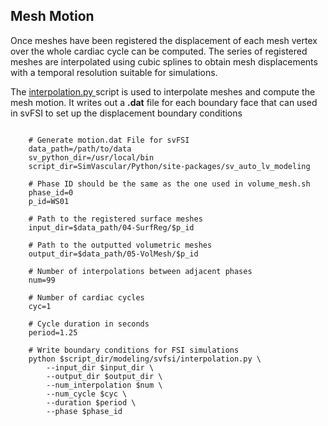 ## Mesh Motion 

Once meshes have been registered the displacement of each mesh vertex over the whole cardiac cycle can be computed. 
The series of registered meshes are interpolated using cubic splines to obtain mesh displacements with a temporal resolution 
suitable for simulations. 

The 
<a href="https://github.com/SimVascular/SimVascular/blob/master/Python/site-packages/sv_auto_lv_modeling/modeling/elastix_main.py">
interpolation.py </a> script is used to interpolate meshes and compute the mesh motion. It writes out a <b>.dat</b> file for each 
boundary face that can used in svFSI to set up the displacement boundary conditions

<pre><code class='language-shell' lang='shell'>
    # Generate motion.dat File for svFSI
    data_path=/path/to/data
    sv_python_dir=/usr/local/bin
    script_dir=SimVascular/Python/site-packages/sv_auto_lv_modeling

    # Phase ID should be the same as the one used in volume_mesh.sh
    phase_id=0
    p_id=WS01

    # Path to the registered surface meshes
    input_dir=$data_path/04-SurfReg/$p_id

    # Path to the outputted volumetric meshes
    output_dir=$data_path/05-VolMesh/$p_id

    # Number of interpolations between adjacent phases
    num=99

    # Number of cardiac cycles
    cyc=1

    # Cycle duration in seconds
    period=1.25

    # Write boundary conditions for FSI simulations
    python $script_dir/modeling/svfsi/interpolation.py \
        --input_dir $input_dir \
        --output_dir $output_dir \
        --num_interpolation $num \
        --num_cycle $cyc \
        --duration $period \
        --phase $phase_id
</code></pre>

<p><br><br><br><br></p>

